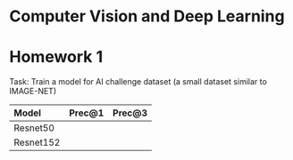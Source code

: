 # Computer Vision and Deep Learning

# Homework 1
Task: Train a model for AI challenge dataset (a small dataset similar to IMAGE-NET)

| Model | Prec@1 | Prec@3 |
| :-    | :-    |   :-  |
| Resnet50      | | |
| Resnet152     | | |

